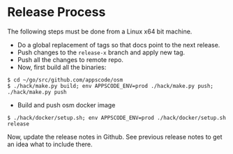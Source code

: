 # Release Process

The following steps must be done from a Linux x64 bit machine.

- Do a global replacement of tags so that docs point to the next release.
- Push changes to the `release-x` branch and apply new tag.
- Push all the changes to remote repo.
- Now, first build all the binaries:
```console
$ cd ~/go/src/github.com/appscode/osm
$ ./hack/make.py build; env APPSCODE_ENV=prod ./hack/make.py push; ./hack/make.py push
```
- Build and push osm docker image
```console
$ ./hack/docker/setup.sh; env APPSCODE_ENV=prod ./hack/docker/setup.sh release
```

Now, update the release notes in Github. See previous release notes to get an idea what to include there.
